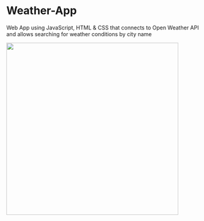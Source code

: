 # Weather-App
 
 Web App using JavaScript, HTML & CSS that connects to Open Weather API and allows searching for weather conditions by city name
 
 

<img src="https://user-images.githubusercontent.com/66329929/214219417-cadbe26f-c64f-4df9-aac9-6db365659bf5.png" width="450" />
